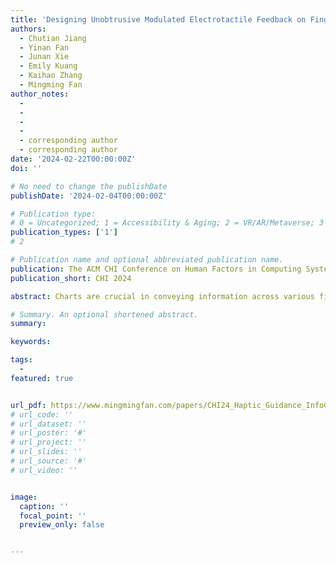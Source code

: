 ```yaml
---
title: 'Designing Unobtrusive Modulated Electrotactile Feedback on Fingertip Edge to Assist Blind and Low Vision (BLV) People in Comprehending Charts'
authors:
  - Chutian Jiang
  - Yinan Fan
  - Junan Xie
  - Emily Kuang
  - Kaihao Zhang
  - Mingming Fan
author_notes:
  - 
  - 
  -
  -
  - corresponding author
  - corresponding author
date: '2024-02-22T00:00:00Z'
doi: ''

# No need to change the publishDate 
publishDate: '2024-02-04T00:00:00Z'

# Publication type: 
# 0 = Uncategorized; 1 = Accessibility & Aging; 2 = VR/AR/Metaverse; 3 = Human-AI Collaboration; 4 = UX Methodology; 5 = Social Computing; 6 = Sensing;  7 = Thesis; 8 = Patent
publication_types: ['1']
# 2

# Publication name and optional abbreviated publication name.
publication: The ACM CHI Conference on Human Factors in Computing Systems 2024
publication_short: CHI 2024

abstract: Charts are crucial in conveying information across various fields but are inaccessible to blind and low vision (BLV) people without assistive technology. Chart comprehension tools leveraging haptic feedback have been used widely but are often bulky, expensive, and static, rendering them inefficient for conveying chart data. To increase device portability, enable multitasking, and provide efficient assistance in chart comprehension, we introduce a novel system that delivers unobtrusive modulated electrotactile feedback directly to the fingertip edge. Our three-part study with twelve participants confirmed the effectiveness of this system, demonstrating that electrotactile feedback, when applied for 0.5 seconds with a 0.12-second interval, provides the most accurate position and direction recognition. Furthermore, our electrotactile device has proven valuable in assisting BLV participants in comprehending four commonly used charts, line charts, scatterplots, bar charts, and pie charts. We also delve into the implications of our findings on recognition enhancement, presentation modes, and function synergy. 

# Summary. An optional shortened abstract.
summary: 

keywords: 

tags:
  - 
featured: true


url_pdf: https://www.mingmingfan.com/papers/CHI24_Haptic_Guidance_InfoGraphics_PVI.pdf
# url_code: ''
# url_dataset: ''
# url_poster: '#'
# url_project: ''
# url_slides: ''
# url_source: '#'
# url_video: ''


image:
  caption: ''
  focal_point: ''
  preview_only: false


---
```


<!-- put your youtube/vimeo video ID here if possible -->
<!-- {{< bilibili BV1nA411z7RZ >}} -->



